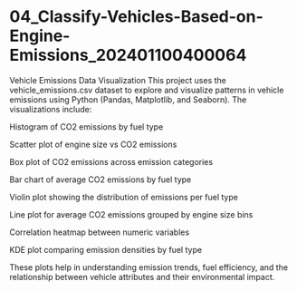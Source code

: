 # 04_Classify-Vehicles-Based-on-Engine-Emissions_202401100400064

Vehicle Emissions Data Visualization
This project uses the vehicle_emissions.csv dataset to explore and visualize patterns in vehicle emissions using Python (Pandas, Matplotlib, and Seaborn). The visualizations include:

Histogram of CO2 emissions by fuel type

Scatter plot of engine size vs CO2 emissions

Box plot of CO2 emissions across emission categories

Bar chart of average CO2 emissions by fuel type

Violin plot showing the distribution of emissions per fuel type

Line plot for average CO2 emissions grouped by engine size bins

Correlation heatmap between numeric variables

KDE plot comparing emission densities by fuel type

These plots help in understanding emission trends, fuel efficiency, and the relationship between vehicle attributes and their environmental impact.








